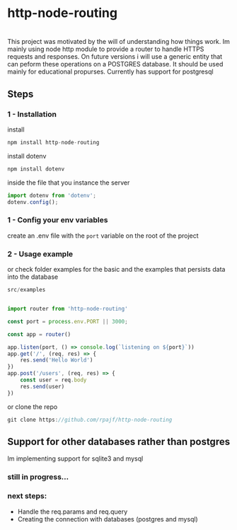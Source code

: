 # http-node-routing
# 
This project was motivated by the will of understanding how things work. Im mainly using node http module to provide a router to handle HTTPS requests and responses. On future versions i will use  a generic entity that can peform these operations on a POSTGRES database. It should be used mainly for educational propurses. Currently has support for postgresql
## Steps
### 1 - Installation
install 
```javascript
npm install http-node-routing
```
install dotenv
```javascript
npm install dotenv
```
inside the file that you instance the server
```javascript
import dotenv from 'dotenv';
dotenv.config();
```

### 1 - Config your env variables

create an .env file with the `port` variable on the root of the project

### 2 - Usage example
or check folder examples for the basic and the examples that persists data into the database
```javascript
src/examples
```
```javascript

import router from 'http-node-routing'

const port = process.env.PORT || 3000;

const app = router()

app.listen(port, () => console.log(`listening on ${port}`))
app.get('/', (req, res) => {
	res.send('Hello World')
})
app.post('/users', (req, res) => {
	const user = req.body
	res.send(user)
})

```
or clone the repo
```javascript
git clone https://github.com/rpajf/http-node-routing
```
## Support for other databases rather than postgres
Im implementing support for sqlite3 and mysql
### still in progress...
### next steps: 
- Handle the req.params and req.query 
- Creating the connection with databases (postgres and mysql)

